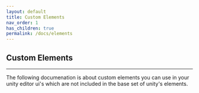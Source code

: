```yaml
---
layout: default
title: Custom Elements
nav_order: 1
has_children: true
permalink: /docs/elements
---
```


## Custom Elements
---

The following documenation is about custom elements you can use in your unity editor ui's which are not included in the base set of unity's elements.